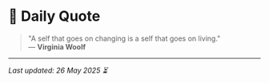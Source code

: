 # 📜 Daily Quote

> "A self that goes on changing is a self that goes on living."  
> — **Virginia Woolf**

---

_Last updated: 26 May 2025 ⏳_
